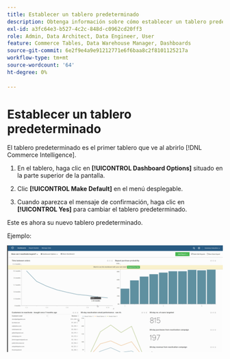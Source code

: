 ```yaml
---
title: Establecer un tablero predeterminado
description: Obtenga información sobre cómo establecer un tablero predeterminado.
exl-id: a3fc64e3-b527-4c2c-848d-c0962cd20ff3
role: Admin, Data Architect, Data Engineer, User
feature: Commerce Tables, Data Warehouse Manager, Dashboards
source-git-commit: 6e2f9e4a9e91212771e6f6baa8c2f8101125217a
workflow-type: tm+mt
source-wordcount: '64'
ht-degree: 0%

---
```


# Establecer un tablero predeterminado

El tablero predeterminado es el primer tablero que ve al abrirlo [!DNL Commerce Intelligence].

1. En el tablero, haga clic en **[!UICONTROL Dashboard Options]** situado en la parte superior de la pantalla.

1. Clic **[!UICONTROL Make Default]** en el menú desplegable.

1. Cuando aparezca el mensaje de confirmación, haga clic en **[!UICONTROL Yes]** para cambiar el tablero predeterminado.

Este es ahora su nuevo tablero predeterminado.

Ejemplo:

![tablero predeterminado](../../assets/default_dashboard.gif)
